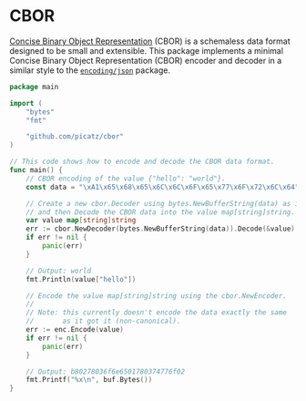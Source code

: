 # CBOR
 
[Concise Binary Object Representation](https://www.rfc-editor.org/rfc/rfc8949.html) (CBOR) is a schemaless data format 
designed to be small and extensible. This package implements a minimal Concise Binary Object Representation (CBOR)
encoder and decoder in a similar style to the [`encoding/json`](https://pkg.go.dev/encoding/json) package.

```go
package main

import (
	"bytes"
	"fmt"

	"github.com/picatz/cbor"
)

// This code shows how to encode and decode the CBOR data format.
func main() {
	// CBOR encoding of the value {"hello": "world"}.
	const data = "\xA1\x65\x68\x65\x6C\x6C\x6F\x65\x77\x6F\x72\x6C\x64"

	// Create a new cbor.Decoder using bytes.NewBufferString(data) as its source,
	// and then Decode the CBOR data into the value map[string]string.
	var value map[string]string
	err := cbor.NewDecoder(bytes.NewBufferString(data)).Decode(&value)
	if err != nil {
		panic(err)
	}

	// Output: world
	fmt.Println(value["hello"])

	// Encode the value map[string]string using the cbor.NewEncoder.
	//
	// Note: this currently doesn't encode the data exactly the same 
	//       as it got it (non-canonical).
	err := enc.Encode(value)
	if err != nil {
		panic(err)
	}

	// Output: b80278036f6e6501780374776f02
	fmt.Printf("%x\n", buf.Bytes())
}
```
